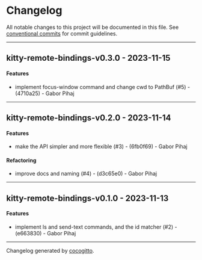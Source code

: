 # Changelog
All notable changes to this project will be documented in this file. See [conventional commits](https://www.conventionalcommits.org/) for commit guidelines.

- - -
## kitty-remote-bindings-v0.3.0 - 2023-11-15
#### Features
- implement focus-window command and change cwd to PathBuf (#5) - (4710a25) - Gabor Pihaj

- - -

## kitty-remote-bindings-v0.2.0 - 2023-11-14
#### Features
- make the API simpler and more flexible (#3) - (6fb0f69) - Gabor Pihaj
#### Refactoring
- improve docs and naming (#4) - (d3c65e0) - Gabor Pihaj

- - -

## kitty-remote-bindings-v0.1.0 - 2023-11-13
#### Features
- implement ls and send-text commands, and the id matcher (#2) - (e663830) - Gabor Pihaj

- - -

Changelog generated by [cocogitto](https://github.com/cocogitto/cocogitto).